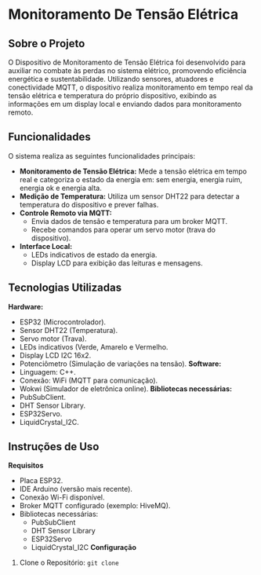 # Monitoramento De Tensão Elétrica
## Sobre o Projeto
O Dispositivo de Monitoramento de Tensão Elétrica foi desenvolvido para auxiliar no combate às perdas no sistema elétrico, promovendo eficiência energética e sustentabilidade. Utilizando sensores, atuadores e conectividade MQTT, o dispositivo realiza monitoramento em tempo real da tensão elétrica e temperatura do próprio dispositivo, exibindo as informações em um display local e enviando dados para monitoramento remoto.

## Funcionalidades
O sistema realiza as seguintes funcionalidades principais:
- **Monitoramento de Tensão Elétrica:** Mede a tensão elétrica em tempo real e categoriza o estado da energia em: sem energia, energia ruim, energia ok e energia alta.
- **Medição de Temperatura:** Utiliza um sensor DHT22 para detectar a temperatura do dispositivo e prever falhas.
- **Controle Remoto via MQTT:**
   - Envia dados de tensão e temperatura para um broker MQTT.
   - Recebe comandos para operar um servo motor (trava do dispositivo).
- **Interface Local:**
  - LEDs indicativos de estado da energia.
  - Display LCD para exibição das leituras e mensagens.

## Tecnologias Utilizadas
**Hardware:**
  - ESP32 (Microcontrolador).
  - Sensor DHT22 (Temperatura).
  - Servo motor (Trava).
  - LEDs indicativos (Verde, Amarelo e Vermelho.
  - Display LCD I2C 16x2.
  - Potenciômetro (Simulação de variações na tensão).
**Software:**
  - Linguagem: C++.
  - Conexão: WiFi (MQTT para comunicação).
  - Wokwi (Simulador de eletrônica online).
**Bibliotecas necessárias:**
  - PubSubClient.
  - DHT Sensor Library.
  - ESP32Servo.
  - LiquidCrystal_I2C.

## Instruções de Uso
**Requisitos**
- Placa ESP32.
- IDE Arduino (versão mais recente).
- Conexão Wi-Fi disponível.
- Broker MQTT configurado (exemplo: HiveMQ).
- Bibliotecas necessárias:
  - PubSubClient
  - DHT Sensor Library
  - ESP32Servo
  - LiquidCrystal_I2C
**Configuração**
1. Clone o Repositório: `git clone`
